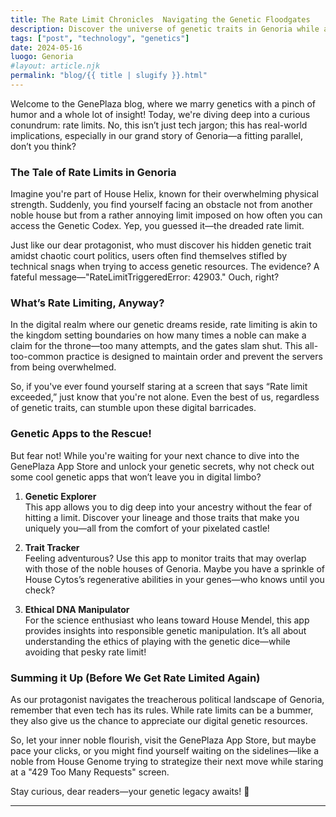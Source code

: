 ```yaml
---
title: The Rate Limit Chronicles  Navigating the Genetic Floodgates
description: Discover the universe of genetic traits in Genoria while avoiding the perils of rate-limiting in the digital kingdom.
tags: ["post", "technology", "genetics"]
date: 2024-05-16
luogo: Genoria
#layout: article.njk
permalink: "blog/{{ title | slugify }}.html"
---
```


Welcome to the GenePlaza blog, where we marry genetics with a pinch of humor and a whole lot of insight! Today, we're diving deep into a curious conundrum: rate limits. No, this isn’t just tech jargon; this has real-world implications, especially in our grand story of Genoria—a fitting parallel, don’t you think?

### The Tale of Rate Limits in Genoria

Imagine you're part of House Helix, known for their overwhelming physical strength. Suddenly, you find yourself facing an obstacle not from another noble house but from a rather annoying limit imposed on how often you can access the Genetic Codex. Yep, you guessed it—the dreaded rate limit.

Just like our dear protagonist, who must discover his hidden genetic trait amidst chaotic court politics, users often find themselves stifled by technical snags when trying to access genetic resources. The evidence? A fateful message—"RateLimitTriggeredError: 42903." Ouch, right?

### What’s Rate Limiting, Anyway?

In the digital realm where our genetic dreams reside, rate limiting is akin to the kingdom setting boundaries on how many times a noble can make a claim for the throne—too many attempts, and the gates slam shut. This all-too-common practice is designed to maintain order and prevent the servers from being overwhelmed. 

So, if you've ever found yourself staring at a screen that says “Rate limit exceeded,” just know that you're not alone. Even the best of us, regardless of genetic traits, can stumble upon these digital barricades.

### Genetic Apps to the Rescue!

But fear not! While you're waiting for your next chance to dive into the GenePlaza App Store and unlock your genetic secrets, why not check out some cool genetic apps that won’t leave you in digital limbo?

1. **Genetic Explorer**  
This app allows you to dig deep into your ancestry without the fear of hitting a limit. Discover your lineage and those traits that make you uniquely you—all from the comfort of your pixelated castle!

2. **Trait Tracker**  
Feeling adventurous? Use this app to monitor traits that may overlap with those of the noble houses of Genoria. Maybe you have a sprinkle of House Cytos’s regenerative abilities in your genes—who knows until you check?

3. **Ethical DNA Manipulator**  
For the science enthusiast who leans toward House Mendel, this app provides insights into responsible genetic manipulation. It’s all about understanding the ethics of playing with the genetic dice—while avoiding that pesky rate limit!

### Summing it Up (Before We Get Rate Limited Again)

As our protagonist navigates the treacherous political landscape of Genoria, remember that even tech has its rules. While rate limits can be a bummer, they also give us the chance to appreciate our digital genetic resources. 

So, let your inner noble flourish, visit the GenePlaza App Store, but maybe pace your clicks, or you might find yourself waiting on the sidelines—like a noble from House Genome trying to strategize their next move while staring at a "429 Too Many Requests" screen.

Stay curious, dear readers—your genetic legacy awaits! 🌟

---